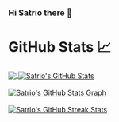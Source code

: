 ### Hi Satrio there 👋

# GitHub Stats 📈
<a href="https://github.com/satriowicaksn/satriowicaksn">
  <img align="center" src="https://github-readme-stats.vercel.app/api/top-langs/?username=satriowicaksn&hide=less&title_color=d13979&text_color=c9cacc&icon_color=2bbc8a&bg_color=1d1f21&langs_count=4" />
</a>

<a href="https://github.com/satriowicaksn/satriowicaksn">
  <img align="center" src="https://github-readme-stats.vercel.app/api?username=satriowicaksn&count_private=true&show_icons=true&theme=radical&hide_border=true&custom_title=Satrio%20Wicaksono%27s%20Github%20Stats" alt="Satrio's GitHub Stats" />
</a>
<br><br>

<a href="https://github.com/satriowicaksn/satriowicaksn">
  <img align="center" src="https://github-profile-summary-cards.vercel.app/api/cards/profile-details?username=satriowicaksn&theme=radical&hide_border=true)](https://github.com/satriowicaksn" alt="Satrio's GitHub Stats Graph"/>
</a>
<br><br>

<a href="https://github.com/satriowicaksn/satriowicaksn">
  <img align="center" src="https://github-readme-streak-stats.herokuapp.com/?user=satriowicaksn&theme=dark" alt="Satrio's GitHub Streak Stats"/>
</a>
<br><br>
